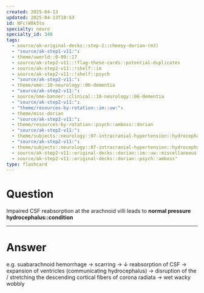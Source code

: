 ```yaml
---
created: 2025-04-13
updated: 2025-04-13T10:53
id: NFc(W8k5to
specialty: neuro
specialty_id: 340
tags:
  - source/ak-original-decks::step-2::cheesy-dorian-(m3)
  - "source/ak-step1-v11:": 
  - theme/uworld::0-99::17
  - source/ak-step2-v11::!flag-these-cards::potential-duplicates
  - source/ak-step2-v11::!shelf::im
  - source/ak-step2-v11::!shelf::psych
  - "source/ak-step2-v11:": 
  - theme/ome::10-neurology::06-dementia
  - "source/ak-step2-v11:": 
  - source/ome-banner::clinical::10-neurology::06-dementia
  - "source/ak-step2-v11:": 
  - "theme/resources-by-rotation::im::uw:": 
  - theme/misc-dorian
  - "source/ak-step2-v11:": 
  - theme/resources-by-rotation::psych::amboss::dorian
  - "source/ak-step2-v11:": 
  - theme/subjects::neurology::07-intracranial-hypertension::hydrocephalus
  - "source/ak-step2-v11:": 
  - theme/subjects::neurology::07-intracranial-hypertension::hydrocephalus::pathophysiology
  - source/ak-step2-v11::original-decks::dorian::im::uw::miscellaneous
  - source/ak-step2-v11::original-decks::dorian::psych::amboss"
type: flashcard
---
```


# Question
Impaired CSF reabsorption at the arachnoid villi leads to **normal pressure hydrocephalus::condition**

---

# Answer
e.g. suabarachnoid hemorrhage → scarring → ↓ reabsorption of CSF → expansion of ventricles (communicating hydrocephalus) → disruption of the / stretching the descending cortical fibers of corona radiata → wet wacky wobbly